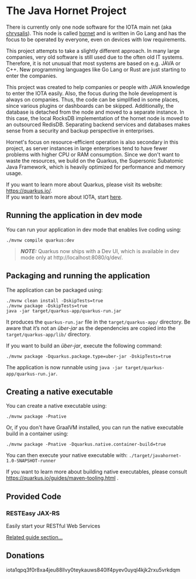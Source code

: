 # The Java Hornet Project

There is currently only one node software for the IOTA main net (aka [chrysalis](https://chrysalis.iota.org/)). This
node is called [hornet](https://github.com/gohornet/hornet) and is written in Go Lang and has the focus to be operated
by everyone, even on devices with low requirements.

This project attempts to take a slightly different approach. In many large companies, very old software is still used
due to the often old IT systems. Therefore, it is not unusual that most systems are based on e.g. JAVA or C++. New
programming languages like Go Lang or Rust are just starting to enter the companies.

This project was created to help companies or people with JAVA knowledge to enter the IOTA easily. Also, the focus
during the hole development is always on companies. Thus, the code can be simplified in some places, since various
plugins or dashboards can be skipped. Additionally, the database is detached from the node and moved to a separate
instance. In this case, the local RocksDB implementation of the hornet node is moved to an outsourced RedisDB.
Separating backend services and databases makes sense from a security and backup perspective in enterprises.

Hornet's focus on resource-efficient operation is also secondary in this project, as server instances in large
enterprises tend to have fewer problems with higher CPU or RAM consumption. Since we don't want to waste the resources,
we build on the Quarkus, the Supersonic Subatomic Java Framework, which is heavily optimized for performance and memory
usage.

If you want to learn more about Quarkus, please visit its website: https://quarkus.io/. <br />
If you want to learn more about IOTA, start [here](https://iota-beginners-guide.com/).

## Running the application in dev mode

You can run your application in dev mode that enables live coding using:

```shell script
./mvnw compile quarkus:dev
```

> **_NOTE:_**  Quarkus now ships with a Dev UI, which is available in dev mode only at http://localhost:8080/q/dev/.

## Packaging and running the application

The application can be packaged using:

```shell script
./mvnw clean install -DskipTests=true
./mvnw package -DskipTests=true
java -jar target/quarkus-app/quarkus-run.jar
```

It produces the `quarkus-run.jar` file in the `target/quarkus-app/` directory. Be aware that it’s not an _über-jar_ as
the dependencies are copied into the `target/quarkus-app/lib/` directory.

If you want to build an _über-jar_, execute the following command:

```shell script
./mvnw package -Dquarkus.package.type=uber-jar -DskipTests=true
```

The application is now runnable using `java -jar target/quarkus-app/quarkus-run.jar`.

## Creating a native executable

You can create a native executable using:

```shell script
./mvnw package -Pnative
```

Or, if you don't have GraalVM installed, you can run the native executable build in a container using:

```shell script
./mvnw package -Pnative -Dquarkus.native.container-build=true
```

You can then execute your native executable with: `./target/javahornet-1.0-SNAPSHOT-runner`

If you want to learn more about building native executables, please consult https://quarkus.io/guides/maven-tooling.html
.

## Provided Code

### RESTEasy JAX-RS

Easily start your RESTful Web Services

[Related guide section...](https://quarkus.io/guides/getting-started#the-jax-rs-resources)

## Donations

iota1qpq3f0r8xa4jeu88llvy0teykauws840lf4pyev0uyql4kjk2rxu5vrkdqm
